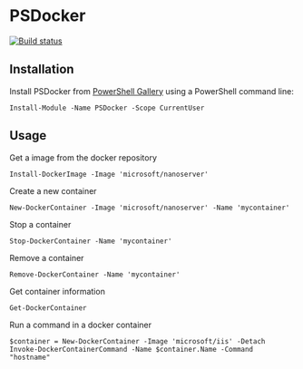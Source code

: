 # PSDocker

[![Build status](https://ci.appveyor.com/api/projects/status/fck33uiofugnmgva?svg=true)](https://ci.appveyor.com/project/abbgrade/psdocker)

## Installation

Install PSDocker from [PowerShell Gallery](https://www.powershellgallery.com/packages/psdocker) using a PowerShell command line:

    Install-Module -Name PSDocker -Scope CurrentUser

## Usage

Get a image from the docker repository

    Install-DockerImage -Image 'microsoft/nanoserver'

Create a new container

    New-DockerContainer -Image 'microsoft/nanoserver' -Name 'mycontainer'

Stop a container

    Stop-DockerContainer -Name 'mycontainer'

Remove a container

    Remove-DockerContainer -Name 'mycontainer'

Get container information

    Get-DockerContainer

Run a command in a docker container

    $container = New-DockerContainer -Image 'microsoft/iis' -Detach
    Invoke-DockerContainerCommand -Name $container.Name -Command "hostname"